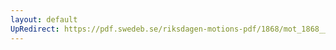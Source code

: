 ```yaml
---
layout: default
UpRedirect: https://pdf.swedeb.se/riksdagen-motions-pdf/1868/mot_1868__ak__00240/mot_1868__ak__00240_001.pdf
---
```

